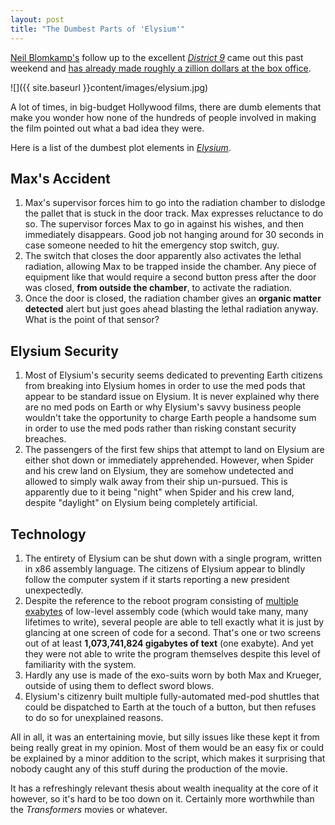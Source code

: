 ```yaml
---
layout: post
title: "The Dumbest Parts of 'Elysium'"  
---
```

  
<a href="https://twitter.com/NeillBlomkamp">Neil Blomkamp's</a> follow up to the excellent <a href="http://www.d-9.com/"><em>District 9</em></a> came out this past weekend and <a href="http://www.avclub.com/articles/weekend-box-office-elysium-comes-out-on-top-despit,101480/">has already made roughly a zillion dollars at the box office</a>.

![]({{ site.baseurl }}content/images/elysium.jpg)

A lot of times, in big-budget Hollywood films, there are dumb elements that make you wonder how none of the hundreds of people involved in making the film pointed out what a bad idea they were.

Here is a list of the dumbest plot elements in <a href="http://www.itsbetterupthere.com/site/"><em>Elysium</em></a>.

## Max's Accident

1. Max's supervisor forces him to go into the radiation chamber to dislodge the pallet that is stuck in the door track. Max expresses reluctance to do so. The supervisor forces Max to go in against his wishes, and then immediately disappears. Good job not hanging around for 30 seconds in case someone needed to hit the emergency stop switch, guy.
2. The switch that closes the door apparently also activates the lethal radiation, allowing Max to be trapped inside the chamber. Any piece of equipment like that would require a second button press after the door was closed, <strong>from outside the chamber</strong>, to activate the radiation.
3. Once the door is closed, the radiation chamber gives an <strong>organic matter detected</strong> alert but just goes ahead blasting the lethal radiation anyway. What is the point of that sensor?

## Elysium Security

1. Most of Elysium's security seems dedicated to preventing Earth citizens from breaking into Elysium homes in order to use the med pods that appear to be standard issue on Elysium. It is never explained why there are no med pods on Earth or why Elysium's savvy business people wouldn't take the opportunity to charge Earth people a handsome sum in order to use the med pods rather than risking constant security breaches.
2. The passengers of the first few ships that attempt to land on Elysium are either shot down or immediately apprehended. However, when Spider and his crew land on Elysium, they are somehow undetected and allowed to simply walk away from their ship un-pursued. This is apparently due to it being "night" when Spider and his crew land, despite "daylight" on Elysium being completely artificial.

## Technology

1. The entirety of Elysium can be shut down with a single program, written in x86 assembly language. The citizens of Elysium appear to blindly follow the computer system if it starts reporting a new president unexpectedly.
2. Despite the reference to the reboot program consisting of <a href="http://en.wikipedia.org/wiki/Exabyte">multiple exabytes</a> of low-level assembly code (which would take many, many lifetimes to write), several people are able to tell exactly what it is just by glancing at one screen of code for a second. That's one or two screens out of at least <strong>1,073,741,824 gigabytes of text</strong> (one exabyte). And yet they were not able to write the program themselves despite this level of familiarity with the system.
3. Hardly any use is made of the exo-suits worn by both Max and Krueger, outside of using them to deflect sword blows.
4. Elysium's citizenry built multiple fully-automated med-pod shuttles that could be dispatched to Earth at the touch of a button, but then refuses to do so for unexplained reasons.

All in all, it was an entertaining movie, but silly issues like these kept it from being really great in my opinion. Most of them would be an easy fix or could be explained by a minor addition to the script, which makes it surprising that nobody caught any of this stuff during the production of the movie.

It has a refreshingly relevant thesis about wealth inequality at the core of it however, so it's hard to be too down on it. Certainly more worthwhile than the <em>Transformers</em> movies or whatever.
